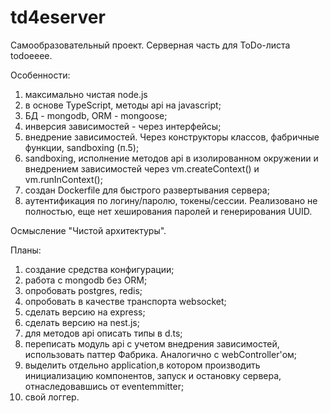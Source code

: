 # td4eserver

Самообразовательный проект.
Серверная часть для ToDo-листа todoeeee.

Особенности:
1. максимально чистая node.js
1. в основе TypeScript, методы api на javascript;
1. БД - mongodb, ORM - mongoose;
1. инверсия зависимостей - через интерфейсы;
1. внедрение зависимостей. Через конструкторы классов, фабричные функции, sandboxing (п.5);
1. sandboxing, исполнение методов api в изолированном окружении и внедрением зависимостей через vm.createContext() и vm.runInContext();
1. создан Dockerfile для быстрого развертывания сервера;
1. аутентификация по логину/паролю, токены/сессии. Реализовано не полностью, еще нет хеширования паролей и генерирования UUID.

Осмысление "Чистой архитектуры".

Планы:
1. создание средства конфигурации;
1. работа с mongodb без ORM;
1. опробовать postgres, redis;
1. опробовать в качестве транспорта websocket;
1. сделать версию на express;
1. сделать версию на nest.js;
1. для методов api описать типы в d.ts;
1. переписать модуль api с учетом внедрения зависимостей, использовать паттер Фабрика. Аналогично с webController'ом;
1. выделить отдельно application,в котором производить инициализацию компонентов, запуск и остановку сервера, отнаследовавшись от eventemmitter;
1. свой логгер.
